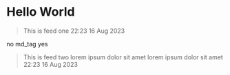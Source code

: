 # Hello World

> This is feed one
> <time>22:23 16 Aug 2023</time>

no md_tag yes

> This is feed two lorem ipsum dolor sit amet
> lorem ipsum dolor sit amet
> <time>22:23 16 Aug 2023</time>
